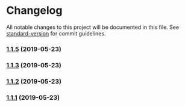 # Changelog

All notable changes to this project will be documented in this file. See [standard-version](https://github.com/conventional-changelog/standard-version) for commit guidelines.

### [1.1.5](https://github.com/homobulla/nodejs/compare/v1.1.4...v1.1.5) (2019-05-23)

### [1.1.3](https://github.com/homobulla/nodejs/compare/v1.1.1...v1.1.3) (2019-05-23)

### [1.1.2](https://github.com/homobulla/nodejs/compare/v1.1.1...v1.1.2) (2019-05-23)

### [1.1.1](https://github.com/homobulla/nodejs/compare/v1.1.0...v1.1.1) (2019-05-23)
